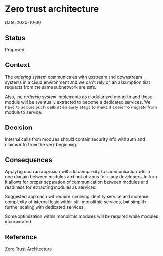 # Zero trust architecture

Date: 2020-10-30

## Status

Proposed

## Context

The _ordering system_ communicates with upstream and downstream systems in a cloud environment and we can't rely on an assumption that requests from the same subnetwork are safe.

Also, the _ordering system_ implements as modularized monolith and those module will be eventually extracted to become a dedicated services. We have to secure such calls at an early stage to make it easier to migrate from module to service.

## Decision

Internal calls from modules should contain security info with auth and claims info from the very beginning.

## Consequences

Applying such an approach will add complexity to communication within one domain between modules and not obvious for many developers. In turn it allows for proper separation of communication between modules and readiness for extracting modules as services.

Suggested approach will require involving identity service and increase complexity of internal logic within still monolithic services, but simplify further scaling with dedicated services.

Some optimization within monolithic modules will be required while modules incorporated.

## Reference

[Zero Trust Architecture](https://www.thoughtworks.com/radar/techniques?blipid=202005092)
